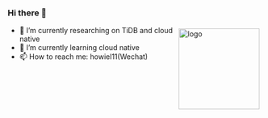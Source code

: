### Hi there 👋
<img src="https://github-readme-stats.vercel.app/api?username=Howie59&show_icons=true" alt="logo" height="160" align="right" style="margin: 5px; margin-bottom: 20px;" />



- 🔭 I’m currently researching on TiDB and cloud native
- 🌱 I’m currently learning cloud native
- 📫 How to reach me: howiel11(Wechat)

<!--
**Howie59/Howie59** is a ✨ _special_ ✨ repository because its `README.md` (this file) appears on your GitHub profile.

Here are some ideas to get you started:

- 🔭 I’m currently working on ...
- 🌱 I’m currently learning ...
- 👯 I’m looking to collaborate on ...
- 🤔 I’m looking for help with ...
- 💬 Ask me about ...
- 📫 How to reach me: ...
- 😄 Pronouns: ...
- ⚡ Fun fact: ...
-->
